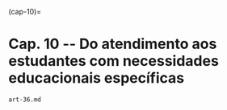 (cap-10)=

# Cap. 10 -- Do atendimento aos estudantes com necessidades educacionais específicas

```{toctree}
art-36.md
```